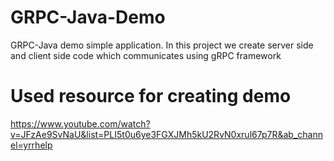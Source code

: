 # GRPC-Java-Demo
GRPC-Java demo simple application. In this project we create server side and client side code which communicates using gRPC framework

# Used resource for creating demo
https://www.youtube.com/watch?v=JFzAe9SvNaU&list=PLI5t0u6ye3FGXJMh5kU2RvN0xrul67p7R&ab_channel=yrrhelp

